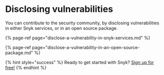 # Disclosing vulnerabilities

You can contribute to the security community, by disclosing vulnerabilities in either Snyk services, or in an open source package.

{% page-ref page="disclose-a-vulnerability-in-snyk-services.md" %}

{% page-ref page="disclose-a-vulnerability-in-an-open-source-package.md" %}



{% hint style="success" %}
Ready to get started with Snyk? [Sign up for free!](https://snyk.io/login?cta=sign-up&loc=footer&page=support_docs_page/)
{% endhint %}

